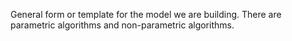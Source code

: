 General form or template for the model we are building. There are parametric algorithms and non-parametric algorithms. 